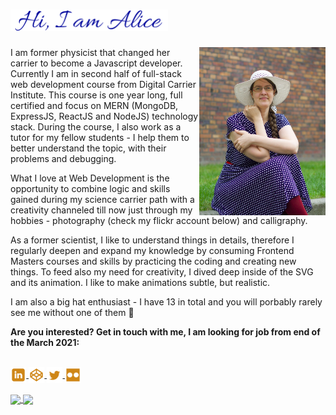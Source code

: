 <h1><img src="./greetings.png" width="50%"> </h1>

<img align="right" src="./photo.jpg" width="40%">

I am former physicist that changed her carrier to become a Javascript developer. Currently I am in second half of full-stack web development course from Digital Carrier Institute. This course is one year long, full certified and focus on MERN (MongoDB, ExpressJS, ReactJS and NodeJS) technology stack. During the course, I also work as a tutor for my fellow students - I help them to better understand the topic, with their problems and debugging.

 What I love at Web Development is the opportunity to combine logic and skills gained during my science carrier path with a creativity channeled till now just through my hobbies - photography (check my flickr account below) and calligraphy.

 As a former scientist, I like to understand things in details, therefore I regularly deepen and expand my knowledge by consuming Frontend Masters courses and skills by practicing the coding and creating new things. To feed also my need for creativity, I dived deep inside of the SVG and its animation. I like to make animations subtle, but realistic.
 
 I am also a big hat enthusiast - I have 13 in total and you will porbably rarely see me without one of them 👒
 
**Are you interested? Get in touch with me, I am looking for job from end of the March 2021:**

<!--
**Alice-Rez/Alice-Rez** is a ✨ _special_ ✨ repository because its `README.md` (this file) appears on your GitHub profile.
<h1 align="center">Hi, I'm Alice!</h1>

<a href="https://github.com/ryo-ma/github-profile-trophy">
  <img align="center" src="https://github-profile-trophy.vercel.app/?username=alice-rez&rank=S,AAA,AA,A&theme=nord" />
</a>

Here are some ideas to get you started:

- 🔭 I’m currently working on ...
- 🌱 I’m currently learning ...
- 👯 I’m looking to collaborate on ...
- 🤔 I’m looking for help with ...
- 💬 Ask me about ...
- 📫 How to reach me: ...
- 😄 Pronouns: ...
- ⚡ Fun fact: ...
-->

<br/>

<a href="https://www.linkedin.com/in/alice-reznickova-96664a17b/">
  <img align="center" src="./linkedin.svg" width="5%" />
</a> 
<a href="https://codepen.io/AliceRez">
  <img align="center" src="./codepen.svg" width="5%" />
</a> 
<a href="https://twitter.com/rez_alice">
  <img align="center" src="./twitter.svg" width="5%" />
</a> 
<a href="https://www.flickr.com/people/169835854@N05/">
  <img align="center" src="./flickr.svg" width="5%" />
</a> 
<br/>
<br/>


<a href="https://github.com/anuraghazra/github-readme-stats">
  <img align="center" src="https://github-readme-stats.vercel.app/api/top-langs/?username=Alice-Rez&layout=compact&count_private=true&bg_color=010459&title_color=f1c88b&text_color=dbdcfd&icon_color=cf8617" />
</a>
<a href="https://github.com/anuraghazra/github-readme-stats">
  <img align="center" src="https://github-readme-stats.vercel.app/api?username=Alice-Rez&show_icons=true&count_private=true&bg_color=010459&title_color=f1c88b&text_color=dbdcfd&icon_color=cf8617" />
</a>





